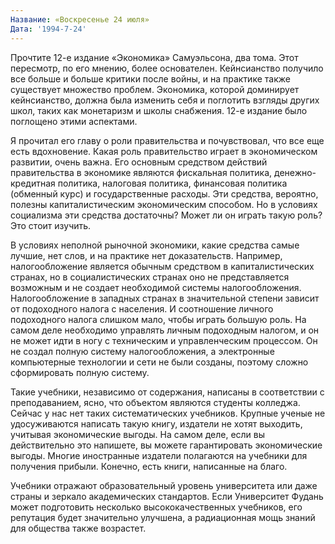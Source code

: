 ```yaml
---
Название: «Воскресенье 24 июля»
Дата: '1994-7-24'
---
```


Прочтите 12-е издание «Экономика» Самуэльсона, два тома. Этот пересмотр, по его мнению, более основателен. Кейнсианство получило все больше и больше критики после войны, и на практике также существует множество проблем. Экономика, которой доминирует кейнсианство, должна была изменить себя и поглотить взгляды других школ, таких как монетаризм и школы снабжения. 12-е издание было поглощено этими аспектами.

Я прочитал его главу о роли правительства и почувствовал, что все еще есть вдохновение. Какая роль правительство играет в экономическом развитии, очень важна. Его основным средством действий правительства в экономике являются фискальная политика, денежно-кредитная политика, налоговая политика, финансовая политика (обменный курс) и государственные расходы. Эти средства, вероятно, полезны капиталистическим экономическим способом. Но в условиях социализма эти средства достаточны? Может ли он играть такую ​​роль? Это стоит изучить.

В условиях неполной рыночной экономики, какие средства самые лучшие, нет слов, и на практике нет доказательств. Например, налогообложение является обычным средством в капиталистических странах, но в социалистических странах оно не представляется возможным и не создает необходимой системы налогообложения. Налогообложение в западных странах в значительной степени зависит от подоходного налога с населения. И соотношение личного подоходного налога слишком мало, чтобы играть большую роль. На самом деле необходимо управлять личным подоходным налогом, и он не может идти в ногу с техническим и управленческим процессом. Он не создал полную систему налогообложения, а электронные компьютерные технологии и сети не были созданы, поэтому сложно сформировать полную систему.

Такие учебники, независимо от содержания, написаны в соответствии с преподаванием, ясно, что объектом являются студенты колледжа. Сейчас у нас нет таких систематических учебников. Крупные ученые не удосуживаются написать такую ​​книгу, издатели не хотят выходить, учитывая экономические выгоды. На самом деле, если вы действительно это напишете, вы можете гарантировать экономические выгоды. Многие иностранные издатели полагаются на учебники для получения прибыли. Конечно, есть книги, написанные на благо.

Учебники отражают образовательный уровень университета или даже страны и зеркало академических стандартов. Если Университет Фудань может подготовить несколько высококачественных учебников, его репутация будет значительно улучшена, а радиационная мощь знаний для общества также возрастет.


